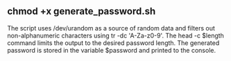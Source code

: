  ##  chmod +x generate_password.sh 

The script uses /dev/urandom as a source of random data and filters out non-alphanumeric characters using tr -dc 'A-Za-z0-9'. The head -c $length command limits the output to the desired password length. The generated password is stored in the variable $password and printed to the console.